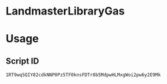 # LandmasterLibraryGas

# Usage

## Script ID

```
1RT9wqSQIY82cdkNNP0Pz5TF0knsFDTr8b5MdpwHLMxgWoi2pw6y2E9Mk
```
